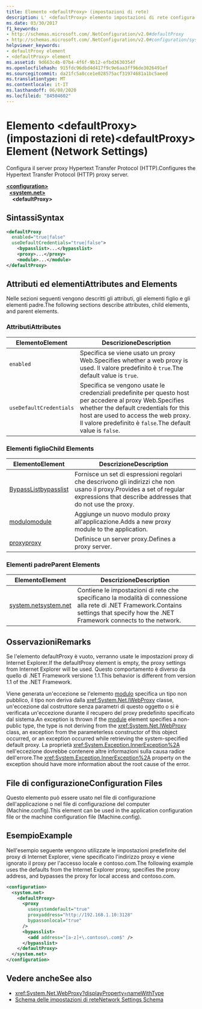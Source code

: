 ```yaml
---
title: Elemento <defaultProxy> (impostazioni di rete)
description: L' <defaultProxy> elemento impostazioni di rete configura il server proxy Hypertext Transfer Protocol (http) nel .NET Framework.
ms.date: 03/30/2017
f1_keywords:
- http://schemas.microsoft.com/.NetConfiguration/v2.0#defaultProxy
- http://schemas.microsoft.com/.NetConfiguration/v2.0#configuration/system.net/defaultProxy
helpviewer_keywords:
- defaultProxy element
- <defaultProxy> element
ms.assetid: 9d663c4b-07b4-4f6f-9b12-efbd3630354f
ms.openlocfilehash: 915fdc96dbd4d417f9c9e6aa3ff96de3026491ef
ms.sourcegitcommit: da21fc5a8cce1e028575acf31974681a1bc5aeed
ms.translationtype: MT
ms.contentlocale: it-IT
ms.lasthandoff: 06/08/2020
ms.locfileid: "84504602"
---
```

# <a name="defaultproxy-element-network-settings"></a><span data-ttu-id="925fd-103">Elemento \<defaultProxy> (impostazioni di rete)</span><span class="sxs-lookup"><span data-stu-id="925fd-103">\<defaultProxy> Element (Network Settings)</span></span>
<span data-ttu-id="925fd-104">Configura il server proxy Hypertext Transfer Protocol (HTTP).</span><span class="sxs-lookup"><span data-stu-id="925fd-104">Configures the Hypertext Transfer Protocol (HTTP) proxy server.</span></span>  
  
[**\<configuration>**](../configuration-element.md)  
&nbsp;&nbsp;[**\<system.net>**](system-net-element-network-settings.md)  
&nbsp;&nbsp;&nbsp;&nbsp;**\<defaultProxy>**  
  
## <a name="syntax"></a><span data-ttu-id="925fd-105">Sintassi</span><span class="sxs-lookup"><span data-stu-id="925fd-105">Syntax</span></span>  
  
```xml  
<defaultProxy  
  enabled="true|false"  
  useDefaultCredentials="true|false">  
    <bypasslist>...</bypasslist>  
    <proxy>...</proxy>  
    <module>...</module>  
</defaultProxy>
```  
  
## <a name="attributes-and-elements"></a><span data-ttu-id="925fd-106">Attributi ed elementi</span><span class="sxs-lookup"><span data-stu-id="925fd-106">Attributes and Elements</span></span>  
 <span data-ttu-id="925fd-107">Nelle sezioni seguenti vengono descritti gli attributi, gli elementi figlio e gli elementi padre.</span><span class="sxs-lookup"><span data-stu-id="925fd-107">The following sections describe attributes, child elements, and parent elements.</span></span>  
  
### <a name="attributes"></a><span data-ttu-id="925fd-108">Attributi</span><span class="sxs-lookup"><span data-stu-id="925fd-108">Attributes</span></span>  
  
|<span data-ttu-id="925fd-109">**Elemento**</span><span class="sxs-lookup"><span data-stu-id="925fd-109">**Element**</span></span>|<span data-ttu-id="925fd-110">**Descrizione**</span><span class="sxs-lookup"><span data-stu-id="925fd-110">**Description**</span></span>|  
|-----------------|---------------------|  
|`enabled`|<span data-ttu-id="925fd-111">Specifica se viene usato un proxy Web.</span><span class="sxs-lookup"><span data-stu-id="925fd-111">Specifies whether a web proxy is used.</span></span> <span data-ttu-id="925fd-112">Il valore predefinito è `true`.</span><span class="sxs-lookup"><span data-stu-id="925fd-112">The default value is `true`.</span></span>|  
|`useDefaultCredentials`|<span data-ttu-id="925fd-113">Specifica se vengono usate le credenziali predefinite per questo host per accedere al proxy Web.</span><span class="sxs-lookup"><span data-stu-id="925fd-113">Specifies whether the default credentials for this host are used to access the web proxy.</span></span> <span data-ttu-id="925fd-114">Il valore predefinito è `false`.</span><span class="sxs-lookup"><span data-stu-id="925fd-114">The default value is `false`.</span></span>|  
  
### <a name="child-elements"></a><span data-ttu-id="925fd-115">Elementi figlio</span><span class="sxs-lookup"><span data-stu-id="925fd-115">Child Elements</span></span>  
  
|<span data-ttu-id="925fd-116">**Elemento**</span><span class="sxs-lookup"><span data-stu-id="925fd-116">**Element**</span></span>|<span data-ttu-id="925fd-117">**Descrizione**</span><span class="sxs-lookup"><span data-stu-id="925fd-117">**Description**</span></span>|  
|-----------------|---------------------|  
|[<span data-ttu-id="925fd-118">BypassList</span><span class="sxs-lookup"><span data-stu-id="925fd-118">bypasslist</span></span>](bypasslist-element-network-settings.md)|<span data-ttu-id="925fd-119">Fornisce un set di espressioni regolari che descrivono gli indirizzi che non usano il proxy.</span><span class="sxs-lookup"><span data-stu-id="925fd-119">Provides a set of regular expressions that describe addresses that do not use the proxy.</span></span>|  
|[<span data-ttu-id="925fd-120">modulo</span><span class="sxs-lookup"><span data-stu-id="925fd-120">module</span></span>](module-element-network-settings.md)|<span data-ttu-id="925fd-121">Aggiunge un nuovo modulo proxy all'applicazione.</span><span class="sxs-lookup"><span data-stu-id="925fd-121">Adds a new proxy module to the application.</span></span>|  
|[<span data-ttu-id="925fd-122">proxy</span><span class="sxs-lookup"><span data-stu-id="925fd-122">proxy</span></span>](proxy-element-network-settings.md)|<span data-ttu-id="925fd-123">Definisce un server proxy.</span><span class="sxs-lookup"><span data-stu-id="925fd-123">Defines a proxy server.</span></span>|  
  
### <a name="parent-elements"></a><span data-ttu-id="925fd-124">Elementi padre</span><span class="sxs-lookup"><span data-stu-id="925fd-124">Parent Elements</span></span>  
  
|<span data-ttu-id="925fd-125">**Elemento**</span><span class="sxs-lookup"><span data-stu-id="925fd-125">**Element**</span></span>|<span data-ttu-id="925fd-126">**Descrizione**</span><span class="sxs-lookup"><span data-stu-id="925fd-126">**Description**</span></span>|  
|-----------------|---------------------|  
|[<span data-ttu-id="925fd-127">system.net</span><span class="sxs-lookup"><span data-stu-id="925fd-127">system.net</span></span>](system-net-element-network-settings.md)|<span data-ttu-id="925fd-128">Contiene le impostazioni di rete che specificano la modalità di connessione alla rete di .NET Framework.</span><span class="sxs-lookup"><span data-stu-id="925fd-128">Contains settings that specify how the .NET Framework connects to the network.</span></span>|  
  
## <a name="remarks"></a><span data-ttu-id="925fd-129">Osservazioni</span><span class="sxs-lookup"><span data-stu-id="925fd-129">Remarks</span></span>  
 <span data-ttu-id="925fd-130">Se l'elemento defaultProxy è vuoto, verranno usate le impostazioni proxy di Internet Explorer.</span><span class="sxs-lookup"><span data-stu-id="925fd-130">If the defaultProxy element is empty, the proxy settings from Internet Explorer will be used.</span></span> <span data-ttu-id="925fd-131">Questo comportamento è diverso da quello di .NET Framework versione 1.1.</span><span class="sxs-lookup"><span data-stu-id="925fd-131">This behavior is different from version 1.1 of the .NET Framework.</span></span>  
  
 <span data-ttu-id="925fd-132">Viene generata un'eccezione se l'elemento [modulo](module-element-network-settings.md) specifica un tipo non pubblico, il tipo non deriva dalla <xref:System.Net.IWebProxy> classe, un'eccezione dal costruttore senza parametri di questo oggetto o si è verificata un'eccezione durante il recupero del proxy predefinito specificato dal sistema.</span><span class="sxs-lookup"><span data-stu-id="925fd-132">An exception is thrown if the [module](module-element-network-settings.md) element specifies a non-public type, the type is not deriving from the <xref:System.Net.IWebProxy> class, an exception from the parameterless constructor of this object occurred, or an exception occurred while retrieving the system-specified default proxy.</span></span> <span data-ttu-id="925fd-133">La proprietà <xref:System.Exception.InnerException%2A> nell'eccezione dovrebbe contenere altre informazioni sulla causa radice dell'errore.</span><span class="sxs-lookup"><span data-stu-id="925fd-133">The <xref:System.Exception.InnerException%2A> property on the exception should have more information about the root cause of the error.</span></span>  
  
## <a name="configuration-files"></a><span data-ttu-id="925fd-134">File di configurazione</span><span class="sxs-lookup"><span data-stu-id="925fd-134">Configuration Files</span></span>  
 <span data-ttu-id="925fd-135">Questo elemento può essere usato nel file di configurazione dell'applicazione o nel file di configurazione del computer (Machine.config).</span><span class="sxs-lookup"><span data-stu-id="925fd-135">This element can be used in the application configuration file or the machine configuration file (Machine.config).</span></span>  
  
## <a name="example"></a><span data-ttu-id="925fd-136">Esempio</span><span class="sxs-lookup"><span data-stu-id="925fd-136">Example</span></span>  
 <span data-ttu-id="925fd-137">Nell'esempio seguente vengono utilizzate le impostazioni predefinite del proxy di Internet Explorer, viene specificato l'indirizzo proxy e viene ignorato il proxy per l'accesso locale e contoso.com.</span><span class="sxs-lookup"><span data-stu-id="925fd-137">The following example uses the defaults from the Internet Explorer proxy, specifies the proxy address, and bypasses the proxy for local access and contoso.com.</span></span>  
  
```xml  
<configuration>  
  <system.net>  
    <defaultProxy>  
      <proxy  
        usesystemdefault="true"  
        proxyaddress="http://192.168.1.10:3128"  
        bypassonlocal="true"  
      />  
      <bypasslist>  
        <add address="[a-z]+\.contoso\.com$" />  
      </bypasslist>  
    </defaultProxy>  
  </system.net>  
</configuration>  
```  
  
## <a name="see-also"></a><span data-ttu-id="925fd-138">Vedere anche</span><span class="sxs-lookup"><span data-stu-id="925fd-138">See also</span></span>

- <xref:System.Net.WebProxy?displayProperty=nameWithType>
- [<span data-ttu-id="925fd-139">Schema delle impostazioni di rete</span><span class="sxs-lookup"><span data-stu-id="925fd-139">Network Settings Schema</span></span>](index.md)
